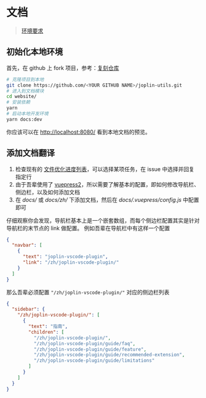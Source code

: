 # 文档

> [环境要求](./require.md)

## 初始化本地环境

首先，在 github 上 fork 项目，参考：[复刻仓库](https://docs.github.com/cn/github/getting-started-with-github/quickstart/fork-a-repo)

```sh
# 克隆项目到本地
git clone https://github.com/<YOUR GITHUB NAME>/joplin-utils.git
# 进入到文档模块
cd website/
# 安装依赖
yarn
# 启动本地开发环境
yarn docs:dev
```

你应该可以在 <http://localhost:8080/> 看到本地文档的预览。

## 添加文档翻译

1. 检查现有的 [文件优化进度列表](https://github.com/rxliuli/joplin-utils/issues/9)，可以选择某项任务，在 issue 中选择并回复指定行
2. 由于吾辈使用了 [vuepress2](https://v2.vuepress.vuejs.org/zh/)，所以需要了解基本的配置，即如何修改导航栏、侧边栏，以及如何添加文档
3. 在 _docs/_ 或 _docs/zh/_ 下添加文档，然后在 _docs/.vuepress/config.js_ 中配置即可

仔细观察你会发现，导航栏基本上是一个嵌套数组，而每个侧边栏配置其实是针对导航栏的末节点的 link 做配置。
例如吾辈在导航栏中有这样一个配置

```json
{
  "navbar": [
    {
      "text": "joplin-vscode-plugin",
      "link": "/zh/joplin-vscode-plugin/"
    }
  ]
}
```

那么吾辈必须配置 `"/zh/joplin-vscode-plugin/"` 对应的侧边栏列表

```json
{
  "sidebar": {
    "/zh/joplin-vscode-plugin/": [
      {
        "text": "指南",
        "children": [
          "/zh/joplin-vscode-plugin/",
          "/zh/joplin-vscode-plugin/guide/faq",
          "/zh/joplin-vscode-plugin/guide/feature",
          "/zh/joplin-vscode-plugin/guide/recommended-extension",
          "/zh/joplin-vscode-plugin/guide/limitations"
        ]
      }
    ]
  }
}
```
